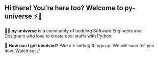 ## Hi there! You're here too? Welcome to py-universe ⚡🚀

🙋‍♀️ **py-universe** is a community of budding Software Engineers and Designers who love to create cool stuffs with Python.

🌈 **How can I get involved?** -We are setting things up. We will soon tell you how. Watch out :/
